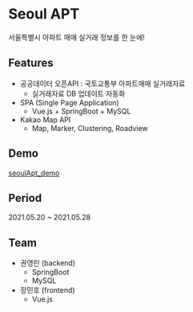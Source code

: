 # Seoul APT

서울특별시 아파트 매매 실거래 정보를 한 눈에!

## Features

- 공공데이터 오픈API : 국토교통부 아파트매매 실거래자료
  - 실거래자료 DB 업데이트 자동화
- SPA (Single Page Application)
  - Vue.js + SpringBoot + MySQL
- Kakao Map API
  - Map, Marker, Clustering, Roadview

## Demo

[seoulApt_demo](demo/DEMO.md)

## Period

2021.05.20 ~ 2021.05.28

## Team

- 권영린 (backend)
  - SpringBoot
  - MySQL
- 장민호 (frontend)
  - Vue.js
